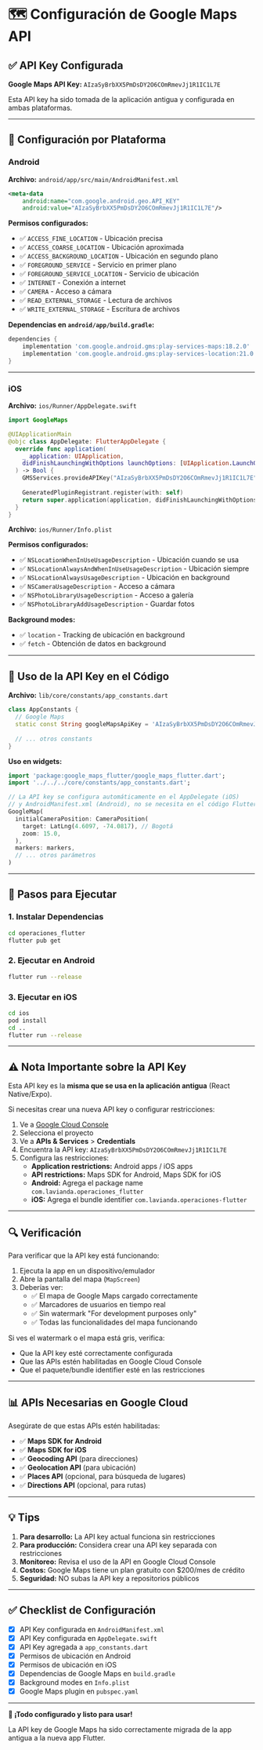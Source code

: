# 🗺️ Configuración de Google Maps API

## ✅ API Key Configurada

**Google Maps API Key:** `AIzaSyBrbXX5PmDsDY2O6COmRmevJj1R1IC1L7E`

Esta API key ha sido tomada de la aplicación antigua y configurada en ambas plataformas.

---

## 📱 Configuración por Plataforma

### Android

**Archivo:** `android/app/src/main/AndroidManifest.xml`

```xml
<meta-data
    android:name="com.google.android.geo.API_KEY"
    android:value="AIzaSyBrbXX5PmDsDY2O6COmRmevJj1R1IC1L7E"/>
```

**Permisos configurados:**
- ✅ `ACCESS_FINE_LOCATION` - Ubicación precisa
- ✅ `ACCESS_COARSE_LOCATION` - Ubicación aproximada
- ✅ `ACCESS_BACKGROUND_LOCATION` - Ubicación en segundo plano
- ✅ `FOREGROUND_SERVICE` - Servicio en primer plano
- ✅ `FOREGROUND_SERVICE_LOCATION` - Servicio de ubicación
- ✅ `INTERNET` - Conexión a internet
- ✅ `CAMERA` - Acceso a cámara
- ✅ `READ_EXTERNAL_STORAGE` - Lectura de archivos
- ✅ `WRITE_EXTERNAL_STORAGE` - Escritura de archivos

**Dependencias en `android/app/build.gradle`:**
```gradle
dependencies {
    implementation 'com.google.android.gms:play-services-maps:18.2.0'
    implementation 'com.google.android.gms:play-services-location:21.0.1'
}
```

---

### iOS

**Archivo:** `ios/Runner/AppDelegate.swift`

```swift
import GoogleMaps

@UIApplicationMain
@objc class AppDelegate: FlutterAppDelegate {
  override func application(
    _ application: UIApplication,
    didFinishLaunchingWithOptions launchOptions: [UIApplication.LaunchOptionsKey: Any]?
  ) -> Bool {
    GMSServices.provideAPIKey("AIzaSyBrbXX5PmDsDY2O6COmRmevJj1R1IC1L7E")
    
    GeneratedPluginRegistrant.register(with: self)
    return super.application(application, didFinishLaunchingWithOptions: launchOptions)
  }
}
```

**Archivo:** `ios/Runner/Info.plist`

**Permisos configurados:**
- ✅ `NSLocationWhenInUseUsageDescription` - Ubicación cuando se usa
- ✅ `NSLocationAlwaysAndWhenInUseUsageDescription` - Ubicación siempre
- ✅ `NSLocationAlwaysUsageDescription` - Ubicación en background
- ✅ `NSCameraUsageDescription` - Acceso a cámara
- ✅ `NSPhotoLibraryUsageDescription` - Acceso a galería
- ✅ `NSPhotoLibraryAddUsageDescription` - Guardar fotos

**Background modes:**
- ✅ `location` - Tracking de ubicación en background
- ✅ `fetch` - Obtención de datos en background

---

## 🔑 Uso de la API Key en el Código

**Archivo:** `lib/core/constants/app_constants.dart`

```dart
class AppConstants {
  // Google Maps
  static const String googleMapsApiKey = 'AIzaSyBrbXX5PmDsDY2O6COmRmevJj1R1IC1L7E';
  
  // ... otros constants
}
```

**Uso en widgets:**

```dart
import 'package:google_maps_flutter/google_maps_flutter.dart';
import '../../../core/constants/app_constants.dart';

// La API key se configura automáticamente en el AppDelegate (iOS)
// y AndroidManifest.xml (Android), no se necesita en el código Flutter
GoogleMap(
  initialCameraPosition: CameraPosition(
    target: LatLng(4.6097, -74.0817), // Bogotá
    zoom: 15.0,
  ),
  markers: markers,
  // ... otros parámetros
)
```

---

## 🚀 Pasos para Ejecutar

### 1. Instalar Dependencias

```bash
cd operaciones_flutter
flutter pub get
```

### 2. Ejecutar en Android

```bash
flutter run --release
```

### 3. Ejecutar en iOS

```bash
cd ios
pod install
cd ..
flutter run --release
```

---

## ⚠️ Nota Importante sobre la API Key

Esta API key es la **misma que se usa en la aplicación antigua** (React Native/Expo).

Si necesitas crear una nueva API key o configurar restricciones:

1. Ve a [Google Cloud Console](https://console.cloud.google.com/)
2. Selecciona el proyecto
3. Ve a **APIs & Services** > **Credentials**
4. Encuentra la API key: `AIzaSyBrbXX5PmDsDY2O6COmRmevJj1R1IC1L7E`
5. Configura las restricciones:
   - **Application restrictions:** Android apps / iOS apps
   - **API restrictions:** Maps SDK for Android, Maps SDK for iOS
   - **Android:** Agrega el package name `com.lavianda.operaciones_flutter`
   - **iOS:** Agrega el bundle identifier `com.lavianda.operaciones-flutter`

---

## 🔍 Verificación

Para verificar que la API key está funcionando:

1. Ejecuta la app en un dispositivo/emulador
2. Abre la pantalla del mapa (`MapScreen`)
3. Deberías ver:
   - ✅ El mapa de Google Maps cargado correctamente
   - ✅ Marcadores de usuarios en tiempo real
   - ✅ Sin watermark "For development purposes only"
   - ✅ Todas las funcionalidades del mapa funcionando

Si ves el watermark o el mapa está gris, verifica:
- Que la API key esté correctamente configurada
- Que las APIs estén habilitadas en Google Cloud Console
- Que el paquete/bundle identifier esté en las restricciones

---

## 📊 APIs Necesarias en Google Cloud

Asegúrate de que estas APIs estén habilitadas:

- ✅ **Maps SDK for Android**
- ✅ **Maps SDK for iOS**
- ✅ **Geocoding API** (para direcciones)
- ✅ **Geolocation API** (para ubicación)
- ✅ **Places API** (opcional, para búsqueda de lugares)
- ✅ **Directions API** (opcional, para rutas)

---

## 💡 Tips

1. **Para desarrollo:** La API key actual funciona sin restricciones
2. **Para producción:** Considera crear una API key separada con restricciones
3. **Monitoreo:** Revisa el uso de la API en Google Cloud Console
4. **Costos:** Google Maps tiene un plan gratuito con $200/mes de crédito
5. **Seguridad:** NO subas la API key a repositorios públicos

---

## ✅ Checklist de Configuración

- [x] API Key configurada en `AndroidManifest.xml`
- [x] API Key configurada en `AppDelegate.swift`
- [x] API Key agregada a `app_constants.dart`
- [x] Permisos de ubicación en Android
- [x] Permisos de ubicación en iOS
- [x] Dependencias de Google Maps en `build.gradle`
- [x] Background modes en `Info.plist`
- [x] Google Maps plugin en `pubspec.yaml`

---

**🎉 ¡Todo configurado y listo para usar!**

La API key de Google Maps ha sido correctamente migrada de la app antigua a la nueva app Flutter.
